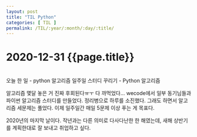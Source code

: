 ```yaml
---
layout: post
title: "TIL Python"
categories: [ TIL ]
permalink: /TIL/:year/:month/:day/:title/
---
```


# 2020-12-31 {{page.title}}
&nbsp;  
오늘 한 일
    - python 알고리즘 일주일 스터디 꾸리기
    - Python 알고리즘

알고리즘 몇달 놓은 거 진짜 후회된다ㅠㅜ 다 까먹었다...
wecode에서 일부 동기님들과 파이썬 알고리즘 스터디를 만들었다. 정리병으로 하루를 소진했다. 그래도 하면서 알고리즘 세문제는 풀었다. 이제 일주일간 매일 5문제 이상 푸는 게 목표다.  

2020년의 마지막 날이다. 작년과는 다른 의미로 다사다난한 한 해였는데, 새해 상반기를 계획한대로 잘 보내고 취업하고 싶다.